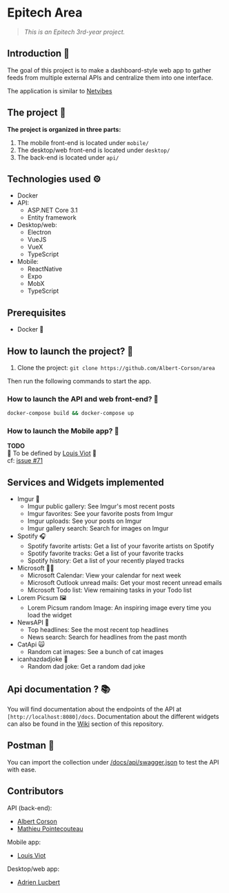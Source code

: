 # Epitech Area
> *This is an Epitech 3rd-year project.*


## Introduction 👋

The goal of this project is to make a dashboard-style web app to gather feeds from multiple external APIs and centralize them into one interface.

The application is similar to [Netvibes](https://www.netvibes.com/fr)

## The project 🚀

**The project is organized in three parts:**
1. The mobile front-end is located under `mobile/`
2. The desktop/web front-end is located under `desktop/`
2. The back-end is located under `api/`

## Technologies used ⚙️
- Docker
- API:
    - ASP\.NET Core 3.1
    - Entity framework
- Desktop/web:
    - Electron
    - VueJS
    - VueX
    - TypeScript
- Mobile:
    - ReactNative
    - Expo
    - MobX
    - TypeScript

## Prerequisites

- Docker 🐳

## How to launch the project? 📲

1. Clone the project: `git clone https://github.com/Albert-Corson/area`

Then run the following commands to start the app.

### How to launch the API and web front-end? 🔮


```bash
docker-compose build && docker-compose up
```

### How to launch the Mobile app? 📲

**TODO**  
🚧 To be defined by [Louis Viot](https://github.com/lviot) 🚧  
cf: [issue #71](https://github.com/Albert-Corson/area/issues/71)

## Services and Widgets implemented

- Imgur 🌆
    - Imgur public gallery: See Imgur's most recent posts
    - Imgur favorites: See your favorite posts from Imgur
    - Imgur uploads: See your posts on Imgur
    - Imgur gallery search: Search for images on Imgur
- Spotify 🎧
    - Spotify favorite artists: Get a list of your favorite artists on Spotify
    - Spotify favorite tracks: Get a list of your favorite tracks
    - Spotify history: Get a list of your recently played tracks
- Microsoft 👨‍💼
    - Microsoft Calendar: View your calendar for next week
    - Microsoft Outlook unread mails: Get your most recent unread emails
    - Microsoft Todo list: View remaining tasks in your Todo list
- Lorem Picsum 🖼️
    - Lorem Picsum random Image: An inspiring image every time you load the widget
- NewsAPI 📰
    - Top headlines: See the most recent top headlines
    - News search: Search for headlines from the past month
- CatApi 🙀
    - Random cat images: See a bunch of cat images
- icanhazdadjoke 🥸
    - Random dad joke: Get a random dad joke


## Api documentation ? 📚

You will find documentation about the endpoints of the API at `[http://localhost:8080]/docs`.
Documentation about the different widgets can also be found in the [Wiki](https://github.com/Albert-Corson/area/wiki) section of this repository.

## Postman 🧪

You can import the collection under [/docs/api/swagger.json](https://github.com/Albert-Corson/area/blob/master/docs/api/swagger.json) to 
test the API with ease.

## Contributors

API (back-end):
- [Albert Corson](https://github.com/Albert-Corson)
- [Mathieu Pointecouteau](https://github.com/Krapaince)

Mobile app:  
- [Louis Viot](https://github.com/lviot)

Desktop/web app:  
- [Adrien Lucbert](https://github.com/adrienlucbert)
